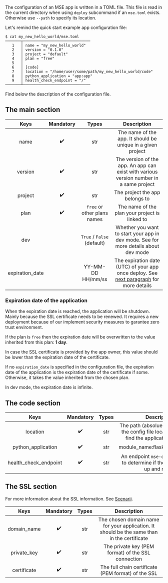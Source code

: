 The configuration of an MSE app is written in a TOML file. This file is read in the current directory when using `deploy` subcommand if an `mse.toml` exists. Otherwise use `--path` to specify its location.

Let's remind the quick start example app configuration file:

```{.bash}
$ cat my_new_hello_world/mse.toml 
───────┬──────────────────────────────
   1   │ name = "my_new_hello_world"
   2   │ version = "0.1.0"
   3   │ project = "default"
   4   │ plan = "free"
   5   │ 
   6   │ [code]
   7   │ location = "/home/user/some/path/my_new_hello_world/code"
   8   │ python_application = "app:app"
   9   │ health_check_endpoint = "/"
───────┴──────────────────────────────
```

Find below the description of the configuration file. 

## The main section

|      Keys       | Mandatory |            Types            |                                                                  Description                                                                  |
| :-------------: | :-------: | :-------------------------: | :-------------------------------------------------------------------------------------------------------------------------------------------: |
|      name       |     ✔️     |             str             |                                          The name of the app. It should be unique in a given project                                          |
|     version     |     ✔️     |             str             |                            The version of the app. An app can exist with various version number in a same project                             |
|     project     |     ✔️     |             str             |                                                        The project the app belongs to                                                         |
|      plan       |     ✔️     | `free` or other plans names |                                                The name of the plan your project is linked to                                                 |
|       dev       |           | `True` / `False` (default)  |                          Whether you want to start your app in dev mode. See <TODO> for more details about dev mode                           |  |
| expiration_date |           |      YY-MM-DD HH/mm/ss      | The expiration date (UTC) of your app once deploy. See [next paragraph](configuration.md#expiration-date-of-the-application) for more details |

### Expiration date of the application

When the expiration date is reached, the application will be shutdown. Mainly because the SSL certificate needs to be renewed. It requires a new deployment because of our implement security measures to garantee zero trust environment.

If the plan is `free` then the expiration date will be overwritten to the value inherited from this plan: **1  day**. 

In case the SSL certificate is provided by the app owner, this value should be lower than the expiration date of the certificate.

If no `expiration_date` is specified in the configuration file, the expiration date of the application is the expiration date of the certificate if some. Otherwise, it takes the value inherited from the chosen plan. 

In dev mode, the expiration date is infinite.

## The code section

|         Keys          | Mandatory | Types |                                             Description                                              |
| :-------------------: | :-------: | :---: | :--------------------------------------------------------------------------------------------------: |
|       location        |     ✔️     |  str  | The path (absolue or relative from the config file location) where to find the application to deploy |
|  python_application   |     ✔️     |  str  |                                   module_name:flask_variable_name                                    |
| health_check_endpoint |     ✔️     |  str  |          An endpoint `mse-ctl` can request to determine if the application is up and ready           |

## The SSL section

For more information about the SSL information. See [Scenarii](scenarii.md).

|    Keys     | Mandatory | Types |                                        Description                                         |
| :---------: | :-------: | :---: | :----------------------------------------------------------------------------------------: |
| domain_name |     ✔️     |  str  | The chosen domain name for your application. It should be the same than in the certificate |
| private_key |     ✔️     |  str  |                     The private key (PEM format) of the SSL connection                     |
| certificate |     ✔️     |  str  |                    The full chain certificate  (PEM format) of the SSL                     |

